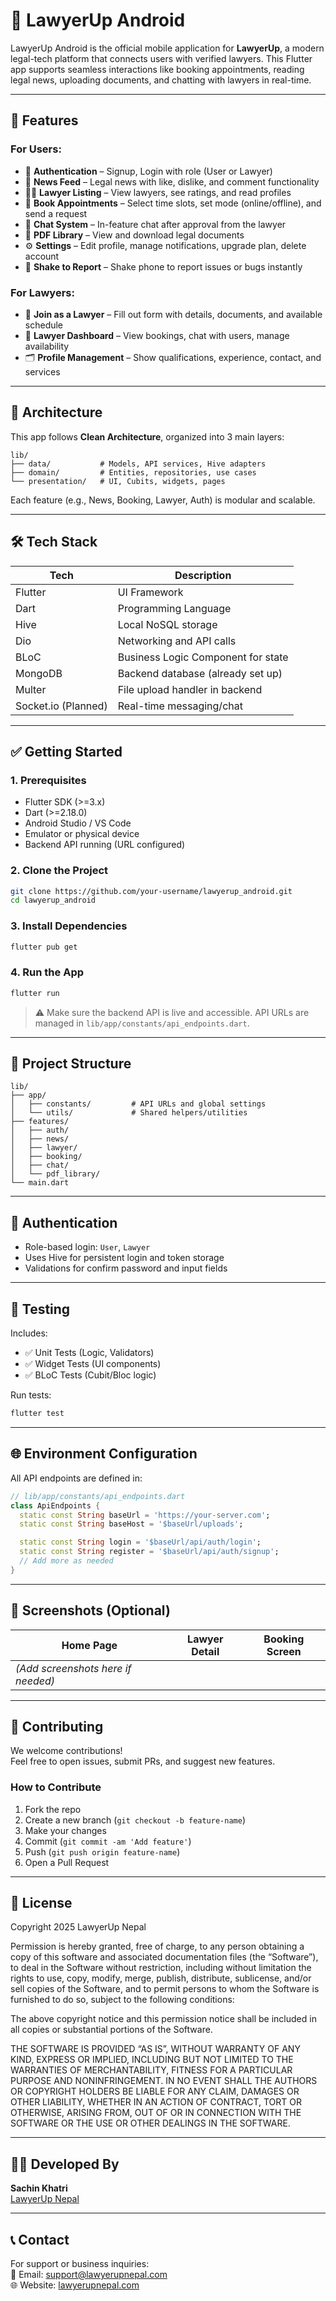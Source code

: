# 📱 LawyerUp Android

LawyerUp Android is the official mobile application for **LawyerUp**, a modern legal-tech platform that connects users with verified lawyers. This Flutter app supports seamless interactions like booking appointments, reading legal news, uploading documents, and chatting with lawyers in real-time.

---

## 🚀 Features

### For Users:
- 🔐 **Authentication** – Signup, Login with role (User or Lawyer)
- 📰 **News Feed** – Legal news with like, dislike, and comment functionality
- 👩‍⚖️ **Lawyer Listing** – View lawyers, see ratings, and read profiles
- 📅 **Book Appointments** – Select time slots, set mode (online/offline), and send a request
- 💬 **Chat System** – In-feature chat after approval from the lawyer
- 📄 **PDF Library** – View and download legal documents
- ⚙️ **Settings** – Edit profile, manage notifications, upgrade plan, delete account
- 📲 **Shake to Report** – Shake phone to report issues or bugs instantly

### For Lawyers:
- 📝 **Join as a Lawyer** – Fill out form with details, documents, and available schedule
- 👤 **Lawyer Dashboard** – View bookings, chat with users, manage availability
- 🗂️ **Profile Management** – Show qualifications, experience, contact, and services

---

## 🧱 Architecture

This app follows **Clean Architecture**, organized into 3 main layers:

```
lib/
├── data/           # Models, API services, Hive adapters
├── domain/         # Entities, repositories, use cases
└── presentation/   # UI, Cubits, widgets, pages
```

Each feature (e.g., News, Booking, Lawyer, Auth) is modular and scalable.

---

## 🛠️ Tech Stack

| Tech        | Description                          |
|-------------|--------------------------------------|
| Flutter     | UI Framework                         |
| Dart        | Programming Language                 |
| Hive        | Local NoSQL storage                  |
| Dio         | Networking and API calls             |
| BLoC        | Business Logic Component for state   |
| MongoDB     | Backend database (already set up)    |
| Multer      | File upload handler in backend       |
| Socket.io (Planned) | Real-time messaging/chat     |

---

## ✅ Getting Started

### 1. Prerequisites

- Flutter SDK (>=3.x)
- Dart (>=2.18.0)
- Android Studio / VS Code
- Emulator or physical device
- Backend API running (URL configured)

### 2. Clone the Project

```bash
git clone https://github.com/your-username/lawyerup_android.git
cd lawyerup_android
```

### 3. Install Dependencies

```bash
flutter pub get
```

### 4. Run the App

```bash
flutter run
```

> ⚠️ Make sure the backend API is live and accessible. API URLs are managed in `lib/app/constants/api_endpoints.dart`.

---

## 📂 Project Structure

```
lib/
├── app/
│   ├── constants/         # API URLs and global settings
│   └── utils/             # Shared helpers/utilities
├── features/
│   ├── auth/
│   ├── news/
│   ├── lawyer/
│   ├── booking/
│   ├── chat/
│   └── pdf_library/
└── main.dart
```

---

## 🔐 Authentication

- Role-based login: `User`, `Lawyer`
- Uses Hive for persistent login and token storage
- Validations for confirm password and input fields

---

## 🧪 Testing

Includes:
- ✅ Unit Tests (Logic, Validators)
- ✅ Widget Tests (UI components)
- ✅ BLoC Tests (Cubit/Bloc logic)

Run tests:

```bash
flutter test
```

---

## 🌐 Environment Configuration

All API endpoints are defined in:

```dart
// lib/app/constants/api_endpoints.dart
class ApiEndpoints {
  static const String baseUrl = 'https://your-server.com';
  static const String baseHost = '$baseUrl/uploads';

  static const String login = '$baseUrl/api/auth/login';
  static const String register = '$baseUrl/api/auth/signup';
  // Add more as needed
}
```

---

## 📸 Screenshots (Optional)

| Home Page | Lawyer Detail | Booking Screen |
|-----------|---------------|----------------|
| *(Add screenshots here if needed)* |

---

## 🤝 Contributing

We welcome contributions!  
Feel free to open issues, submit PRs, and suggest new features.

### How to Contribute

1. Fork the repo
2. Create a new branch (`git checkout -b feature-name`)
3. Make your changes
4. Commit (`git commit -am 'Add feature'`)
5. Push (`git push origin feature-name`)
6. Open a Pull Request

---

## 📄 License

Copyright 2025 LawyerUp Nepal

Permission is hereby granted, free of charge, to any person obtaining a copy of this software and associated documentation files (the “Software”), to deal in the Software without restriction, including without limitation the rights to use, copy, modify, merge, publish, distribute, sublicense, and/or sell copies of the Software, and to permit persons to whom the Software is furnished to do so, subject to the following conditions:

The above copyright notice and this permission notice shall be included in all copies or substantial portions of the Software.

THE SOFTWARE IS PROVIDED “AS IS”, WITHOUT WARRANTY OF ANY KIND, EXPRESS OR IMPLIED, INCLUDING BUT NOT LIMITED TO THE WARRANTIES OF MERCHANTABILITY, FITNESS FOR A PARTICULAR PURPOSE AND NONINFRINGEMENT. IN NO EVENT SHALL THE AUTHORS OR COPYRIGHT HOLDERS BE LIABLE FOR ANY CLAIM, DAMAGES OR OTHER LIABILITY, WHETHER IN AN ACTION OF CONTRACT, TORT OR OTHERWISE, ARISING FROM, OUT OF OR IN CONNECTION WITH THE SOFTWARE OR THE USE OR OTHER DEALINGS IN THE SOFTWARE.

---

## 👨‍💻 Developed By

**Sachin Khatri**  
[LawyerUp Nepal](https://lawyerupnepal.com)

---

## 📞 Contact

For support or business inquiries:  
📧 Email: support@lawyerupnepal.com  
🌐 Website: [lawyerupnepal.com](https://lawyerupnepal.com)